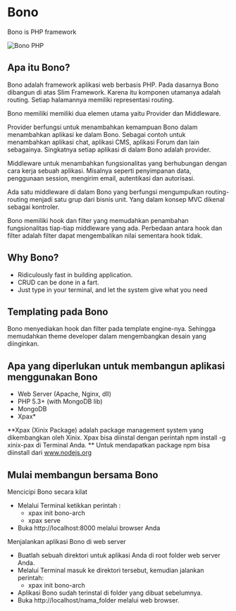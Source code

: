 Bono
====

Bono is PHP framework

![Bono PHP](https://raw.githubusercontent.com/xinix-technology/bono/master/img/bono-logo.png "Bono PHP")

## Apa itu Bono?

Bono adalah framework aplikasi web berbasis PHP.  Pada dasarnya Bono dibangun di atas Slim Framework. Karena itu komponen utamanya adalah routing. Setiap halamannya memiliki representasi routing. 

Bono memiliki memiliki dua elemen utama yaitu Provider dan Middleware.

Provider berfungsi untuk menambahkan kemampuan Bono dalam menambahkan aplikasi ke dalam Bono. Sebagai contoh untuk menambahkan aplikasi chat, aplikasi CMS, aplikasi Forum dan lain sebagainya. Singkatnya setiap aplikasi di dalam Bono adalah provider.

Middleware untuk menambahkan fungsionalitas yang berhubungan dengan cara kerja sebuah aplikasi. Misalnya seperti penyimpanan data, penggunaan session, mengirim email, autentikasi dan autorisasi.

Ada satu middleware di dalam Bono yang berfungsi mengumpulkan routing-routing menjadi satu grup dari bisnis unit. Yang dalam konsep MVC dikenal sebagai kontroler.

Bono memiliki hook dan filter yang memudahkan penambahan fungsionalitas tiap-tiap middleware yang ada. Perbedaan antara hook dan filter adalah filter dapat mengembalikan nilai sementara hook tidak.

## Why Bono?
- Ridiculously fast in building application.
- CRUD can be done in a fart.
- Just type in your terminal, and let the system give what you need

## Templating pada Bono
Bono menyediakan hook dan filter pada template engine-nya. Sehingga memudahkan theme developer dalam mengembangkan desain yang diinginkan.

## Apa yang diperlukan untuk membangun aplikasi menggunakan Bono
- Web Server (Apache, Nginx, dll)
- PHP 5.3+ (with MongoDB lib)
- MongoDB
- Xpax*

**Xpax (Xinix Package) adalah package management system yang dikembangkan oleh Xinix. Xpax bisa diinstal dengan perintah npm install -g xinix-pax di Terminal Anda.
** Untuk mendapatkan package npm bisa diinstall dari www.nodejs.org

## Mulai membangun bersama Bono
Mencicipi Bono secara kilat
- Melalui Terminal ketikkan perintah :
    + xpax init bono-arch
    + xpax serve
- Buka http://localhost:8000 melalui browser Anda

Menjalankan aplikasi Bono di web server
- Buatlah sebuah direktori untuk aplikasi Anda di root folder web server Anda.
- Melalui Terminal masuk ke direktori tersebut, kemudian jalankan perintah:
    + xpax init bono-arch
- Aplikasi Bono sudah terinstal di folder yang dibuat sebelumnya.
- Buka http://localhost/nama_folder melalui web browser.
